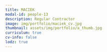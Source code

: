 ```yaml
---
title: MACIEK 
modal-id: people-13
description: Regular Contractor
image: img/portfolio/maciek_cv.jpg
thumbnail: assets/img/portfolio/a_thumb.jpg
curriculum: true
cv-info: false
lodz: true
---
```


